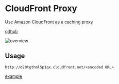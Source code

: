 # CloudFront Proxy

Use Amazon CloudFront as a caching proxy

[github](https://github.com/youpy/cloudfrontproxy)

![overview](http://dl.dropbox.com/u/334064/cloudfrontproxy.png)

## Usage

`http://d20tgthml5p1qx.cloudfront.net/<encoded URL>`

[example](http://d20tgthml5p1qx.cloudfront.net/https%3A%2F%2Fsi0.twimg.com%2Fprofile_images%2F952736113%2Ftanimura_no_haikei_reasonably_small.png)
